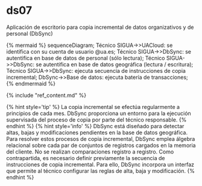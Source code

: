 # ds07

Aplicación de escritorio para copia incremental de datos organizativos y de personal (DbSync)

{% mermaid %}
sequenceDiagram;
  Técnico SIGUA->>UACloud: se identifica con su cuenta de usuario @ua.es;
  Técnico SIGUA->>DbSync: se autentifica en base de datos de personal (sólo lectura);
  Técnico SIGUA->>DbSync: se autentifica en base de datos geográfica (lectura / escritura);
  Técnico SIGUA->>DbSync: ejecuta secuencia de instrucciones de copia incremental;
  DbSync->>Base de datos: ejecuta batería de transacciones;
{% endmermaid %}

{% include "ref_content.md" %}

<!--sec data-title="⌨ Notas de los desarrolladores" data-id="devnotes07" ces-->

{% hint style='tip' %}
La copia incremental se efectúa regularmente a principios de cada mes. DbSync proporciona un entorno para la ejecución supervisada del proceso de copia por parte del técnico responsable.
{% endhint %}
{% hint style='info' %}
DbSync está diseñado para detectar altas, bajas y modificaciones pendientes en la base de datos geográfica. Para resolver estos procesos de copia incremental, DbSync emplea álgebra relacional sobre cada par de conjuntos de registros cargados en la memoria del cliente. No se realizan comparaciones registro a registro. Como contrapartida, es necesario definir previamente la secuencia de instrucciones de copia incremental. Para ello, DbSync incorpora un interfaz que permite al técnico configurar las reglas de alta, baja y modificación.
{% endhint %}

<!--endsec-->